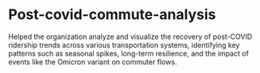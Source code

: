 # Post-covid-commute-analysis
Helped the organization analyze and visualize the recovery of post-COVID ridership trends across various transportation systems, identifying key patterns such as seasonal spikes, long-term resilience, and the impact of events like the Omicron variant on commuter flows.
